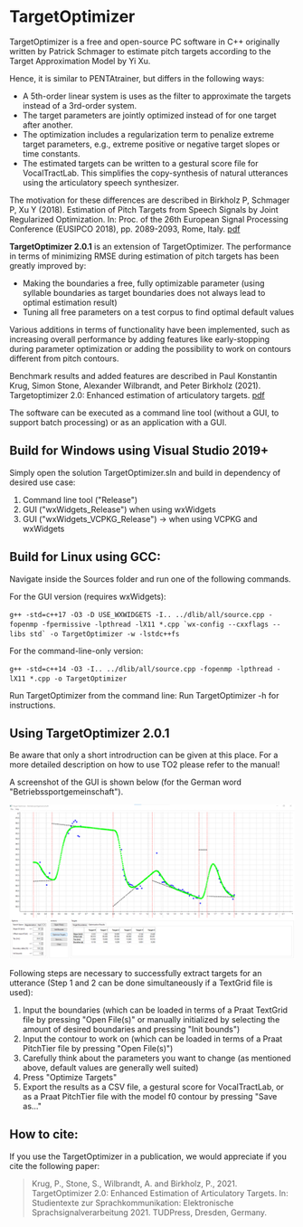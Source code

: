 # TargetOptimizer
TargetOptimizer is a free and open-source PC software in C++ originally written by Patrick Schmager to estimate pitch targets according to the Target Approximation Model by Yi Xu. 

Hence, it is similar to PENTAtrainer, but differs in the following ways:
- A 5th-order linear system is uses as the filter to approximate the targets instead of a 3rd-order system.
- The target parameters are jointly optimized instead of for one target after another.
- The optimization includes a regularization term to penalize extreme target parameters, e.g., extreme positive or negative target slopes or time constants.
- The estimated targets can be written to a gestural score file for VocalTractLab. This simplifies the copy-synthesis of natural utterances using the articulatory speech synthesizer.

The motivation for these differences are described in Birkholz P, Schmager P, Xu Y (2018). Estimation of Pitch Targets from Speech Signals by Joint Regularized Optimization. In: Proc. of the 26th European Signal Processing Conference (EUSIPCO 2018), pp. 2089-2093, Rome, Italy. [pdf](http://www.vocaltractlab.de/publications/birkholz-2018-eusipco.pdf)

**TargetOptimizer 2.0.1** is an extension of TargetOptimizer. The performance in terms of minimizing RMSE during estimation of pitch targets has been greatly improved by:
- Making the boundaries a free, fully optimizable parameter (using syllable boundaries as target boundaries does not always lead to optimal estimation result)
- Tuning all free parameters on a test corpus to find optimal default values

Various additions in terms of functionality have been implemented, such as increasing overall performance by adding features like early-stopping during parameter optimization or adding the possibility to work on contours different from pitch contours.


Benchmark results and added features are described in Paul Konstantin Krug, Simon Stone, Alexander Wilbrandt, and Peter Birkholz (2021). Targetoptimizer 2.0: Enhanced estimation of articulatory targets. [pdf](http://www.essv.de/essv2021/pdfs/08_krug.pdf)


The software can be executed as a command line tool (without a GUI, to support batch processing) or as an application with a GUI.

## Build for Windows using Visual Studio 2019+
Simply open the solution TargetOptimizer.sln and build in dependency of desired use case:
1. Command line tool ("Release")
2. GUI ("wxWidgets_Release") when using wxWidgets
3. GUI ("wxWidgets_VCPKG_Release") -> when using VCPKG and wxWidgets

## Build for Linux using GCC:
Navigate inside the Sources folder and run one of the following commands.

For the GUI version (requires wxWidgets):

``g++ -std=c++17 -O3 -D USE_WXWIDGETS -I.. ../dlib/all/source.cpp -fopenmp -fpermissive -lpthread -lX11 *.cpp `wx-config --cxxflags --libs std` -o TargetOptimizer -w -lstdc++fs``

For the command-line-only version:

``g++ -std=c++14 -O3 -I.. ../dlib/all/source.cpp -fopenmp -lpthread -lX11 *.cpp -o TargetOptimizer``

Run TargetOptimizer from the command line:
Run TargetOptimizer -h for instructions.

## Using TargetOptimizer 2.0.1
Be aware that only a short introdruction can be given at this place. For a more detailed description on how to use TO2 please refer to the manual!

A screenshot of the GUI is shown below (for the German word "Betriebssportgemeinschaft").

![Screenshot Target Optimizer 2.0.1](doc/TargetOptimizer_GUI.png)

Following steps are necessary to successfully extract targets for an utterance (Step 1 and 2 can be done simultaneously if a TextGrid file is used):
1. Input the boundaries (which can be loaded in terms of a Praat TextGrid file by pressing "Open File(s)" or manually initialized by selecting the amount of desired boundaries and pressing "Init bounds")
2. Input the contour to work on (which can be loaded in terms of a Praat PitchTier file by pressing "Open File(s)")
3. Carefully think about the parameters you want to change (as mentioned above, default values are generally well suited)
4. Press "Optimize Targets"
5. Export the results as a CSV file, a gestural score for VocalTractLab, or as a Praat PitchTier file with the model f0 contour by pressing "Save as..."

## How to cite:
If you use the TargetOptimizer in a publication, we would appreciate if you cite the following paper:
>Krug, P., Stone, S., Wilbrandt, A. and Birkholz, P., 2021. TargetOptimizer 2.0: Enhanced Estimation of Articulatory Targets. In: Studientexte zur Sprachkommunikation: Elektronische Sprachsignalverarbeitung 2021. TUDPress, Dresden, Germany.
